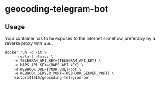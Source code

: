 # geocoding-telegram-bot

## Usage

Your container has to be exposed to the internet somehow, preferably by a reverse proxy with SSL.

```
docker run -d -it \
    --restart always \
    -e TELEGRAM_API_KEY={TELEGRAM_API_KEY} \
    -e MAPS_API_KEY={MAPS_API_KEY} \
    -e WEBHOOK_URL={YOUR_URL}/bot \
    -e WEBHOOK_SERVER_PORT={WEBHOOK_SERVER_PORT} \
    victor141516/geocoding-telegram-bot
```
